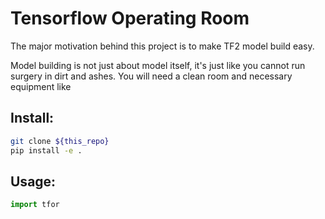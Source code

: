 # Tensorflow Operating Room

The major motivation behind this project is to make 
TF2 model build easy.

Model building is not just about model itself, it's just like
you cannot run surgery in dirt and ashes. You will need a clean 
room and necessary equipment like

## Install:

```bash
git clone ${this_repo}
pip install -e .
```

## Usage:

```python
import tfor
```
